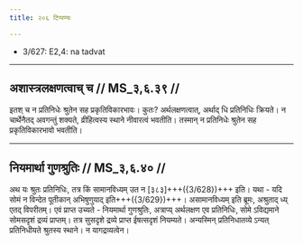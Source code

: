 ```yaml
---
title: २०६ टिप्पण्यः

---
```

- 3/627: E2,4: na tadvat

____________________________________________


## अशास्त्रलक्षणत्वाच् च // MS_३,६.३९ //

इतश् च न प्रतिनिधेः श्रुतेन सह प्रकृतिविकारभावः। कुतः? अर्थलक्षणत्वात्, अर्थाद् धि प्रतिनिधिः क्रियते। न चार्थेनैतद् अवगन्तुं शक्यते, व्रीहित्वस्य स्थाने नीवारत्वं भवतीति। तस्मान् न प्रतिनिधेः श्रुतेन सह प्रकृतिविकारभावो भवतीति।


____________________________________________


## नियमार्था गुणश्रुतिः // MS_३,६.४० //

अथ यः श्रुतः प्रतिनिधिः, तत्र किं सामानविध्यम् उत न [३८३]+++({3/628})+++ इति। यथा - यदि सोमं न विन्देत पूतीकान् अभिषुणुयाद् इति+++({3/629})+++। असामानविध्यम् इति ब्रूमः, अश्रुताद् ध्य् एतद् विपरीतम्। एवं प्राप्त उच्यते - नियमार्था गुणश्रुतिः, अत्राप्य् अर्थलक्षण एव प्रतिनिधिः, सोमे ऽविद्यमाने सोमसदृशं द्रव्यं प्राप्तम्। तत्र सुसदृशे द्रव्ये प्राप्त ईषत्सदृशं नियम्यते। अन्यस्मिन् प्रतिनिधातव्ये ऽन्यत् प्रतिनिधीयते श्रुतस्य स्थाने। न यागद्रव्यत्वेन।
